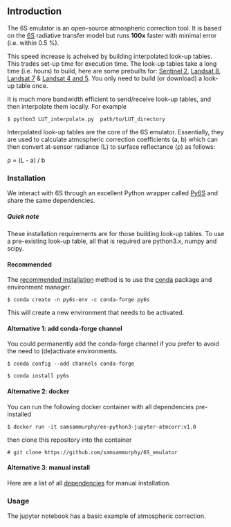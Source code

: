 ## Introduction

The 6S emulator is an open-source atmospheric correction tool. It is based on the [6S](http://modis-sr.ltdri.org/pages/6SCode.html) radiative transfer model but runs **100x** faster with minimal error (i.e. within 0.5 %).

This speed increase is acheived by building interpolated look-up tables. This trades set-up time for execution time. The look-up tables take a long time (i.e. hours) to build, here are some prebuilts for: [Sentinel 2](https://www.dropbox.com/s/aq873gil0ph47fm/S2A_MSI.zip?dl=1), [Landsat 8](https://www.dropbox.com/s/49ikr48d2qqwkhm/LANDSAT_OLI.zip?dl=1), [Landsat 7](https://www.dropbox.com/s/z6vv55cz5tow6tj/LANDSAT_ETM.zip?dl=1) & [Landsat 4 and 5](https://www.dropbox.com/s/uyiab5r9kl50m2f/LANDSAT_TM.zip?dl=1). You only need to build (or download) a look-up table once.
 
It is much more bandwidth efficient to send/receive look-up tables, and then interpolate them locally. For example

`$ python3 LUT_interpolate.py  path/to/LUT_directory`

Interpolated look-up tables are the core of the 6S emulator. Essentially, they are used to calculate atmospheric correction coefficients (a, b) which can then convert at-sensor radiance (L) to surface reflectance (ρ) as follows:

ρ = (L - a) / b

### Installation

We interact with 6S through an excellent Python wrapper called [Py6S](http://py6s.readthedocs.io/en/latest/index.html) and share the same dependencies. 

##### Quick note

These installation requirements are for those building look-up tables. To use a pre-existing look-up table, all that is required are python3.x, numpy and scipy.

#### Recommended

The [recommended installation](http://py6s.readthedocs.io/en/latest/installation.html) method is to use the [conda](https://conda.io/docs/install/quick.html) package and environment manager.

`$ conda create -n py6s-env -c conda-forge py6s`

This will create a new environment that needs to be activated.

#### Alternative 1: add conda-forge channel

You could permanently add the conda-forge channel if you prefer to avoid the need to (de)activate environments.

`$ conda config --add channels conda-forge`

`$ conda install py6s`

#### Alternative 2: docker

You can run the following docker container with all dependencies pre-installed

`$ docker run -it samsammurphy/ee-python3-jupyter-atmcorr:v1.0`

then clone this repository into the container

`# git clone https://github.com/samsammurphy/6S_emulator`

#### Alternative 3: manual install

Here are a list of all [dependencies](https://github.com/samsammurphy/6S_emulator/wiki/Dependencies) for manual installation.

### Usage

The jupyter notebook has a basic example of atmospheric correction.





